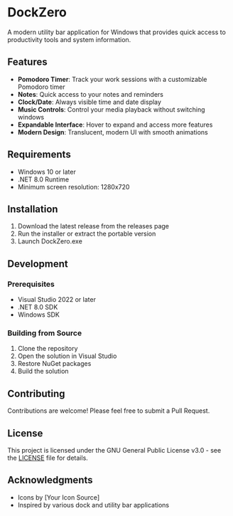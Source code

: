# DockZero

A modern utility bar application for Windows that provides quick access to productivity tools and system information.

## Features

- **Pomodoro Timer**: Track your work sessions with a customizable Pomodoro timer
- **Notes**: Quick access to your notes and reminders
- **Clock/Date**: Always visible time and date display
- **Music Controls**: Control your media playback without switching windows
- **Expandable Interface**: Hover to expand and access more features
- **Modern Design**: Translucent, modern UI with smooth animations

## Requirements

- Windows 10 or later
- .NET 8.0 Runtime
- Minimum screen resolution: 1280x720

## Installation

1. Download the latest release from the releases page
2. Run the installer or extract the portable version
3. Launch DockZero.exe

## Development

### Prerequisites

- Visual Studio 2022 or later
- .NET 8.0 SDK
- Windows SDK

### Building from Source

1. Clone the repository
2. Open the solution in Visual Studio
3. Restore NuGet packages
4. Build the solution

## Contributing

Contributions are welcome! Please feel free to submit a Pull Request.

## License

This project is licensed under the GNU General Public License v3.0 - see the [LICENSE](LICENSE) file for details.

## Acknowledgments

- Icons by [Your Icon Source]
- Inspired by various dock and utility bar applications 